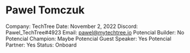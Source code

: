# Pawel Tomczuk

Company: TechTree
Date: November 2, 2022
Discord: Pawel_TechTree#4923
Email: pawel@mytechtree.io
Potencial Builder: No
Potencial Champion: Maybe
Potencial Guest Speaker: Yes
Potencial Partner: Yes
Status: Onboard